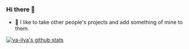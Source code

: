 ### Hi there 👋

- 🔭 I like to take other people's projects and add something of mine to them.

[![ya-ilya's github stats](https://github-readme-stats.vercel.app/api?username=ya-ilya)](https://github.com/ya-ilya/ya-ilya)
